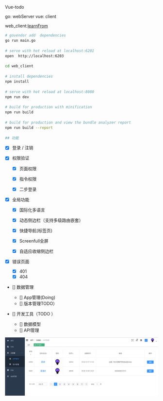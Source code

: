 Vue-todo

go: webServer
vue: client

web_client:[learnFrom](https://github.com/PanJiaChen/vue-element-admin/blob/master/README.zh-CN.md)

``` bash
# govendor add  dependencies
go run main.go

# serve with hot reload at localhost:6201
open  http://localhost:6203 

cd web_client

# install dependencies
npm install

# serve with hot reload at localhost:8080
npm run dev

# build for production with minification
npm run build

# build for production and view the bundle analyzer report
npm run build --report

## 功能

```

 
- [x] 登录 / 注销

- [x] 权限验证
  - [x] 页面权限  
  - [x] 指令权限 
  - [x] 二步登录 


- [x] 全局功能
  - [x] 国际化多语言
  - [x] 动态侧边栏（支持多级路由嵌套）
  - [x] 快捷导航(标签页)
  - [x] Screenfull全屏
  - [x] 自适应收缩侧边栏


- [x] 错误页面 
  - [x] 401 
  - [x] 404 

- [] 数据管理 
  - [] App管理(Doing)  
  - [] 版本管理TODO） 

- [] 开发工具（TODO ）
  - [] 数据模型 
  - [] API管理
  
  
![frontend](frontend/10EF2717-74AB-4175-8FFF-324D7A8204E7.png)   